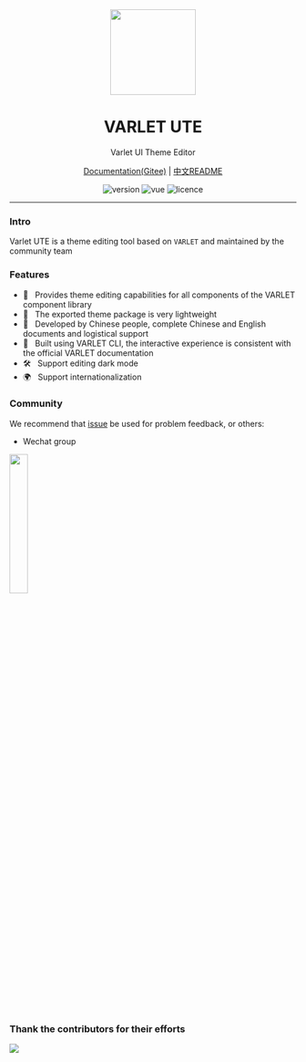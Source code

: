 
<div align="center">
  <a href="https://varlet.gitee.io/varlet-ui">
    <img src="https://varlet.gitee.io/varlet-ui/logo.svg" width="150">
  </a>
  <h1>VARLET UTE</h1>
  <p>Varlet UI Theme Editor</p>
  <p> 
    <a href="https://vike123.gitee.io/varlet-ute/#/en-US/index">Documentation(Gitee)</a> | 
    <a href="https://github.com/varletjs/varlet-ute/blob/main/README.zh-CN.md">中文README</a>
  </p>
  <p>
    <img src="https://img.shields.io/npm/v/@varlet/ui?style=flat-square" alt="version">
    <img src="https://img.shields.io/badge/vue-v3.2.0%2B-%23407fbc" alt="vue">
    <img src="https://img.shields.io/npm/l/@varlet/ui.svg" alt="licence">
  </p>
</div>

---

### Intro

Varlet UTE is a theme editing tool based on `VARLET` and maintained by the community team

### Features

- 🚀 &nbsp; Provides theme editing capabilities for all components of the VARLET component library
- 🚀 &nbsp; The exported theme package is very lightweight
- 💪 &nbsp; Developed by Chinese people, complete Chinese and English documents and logistical support
- 💪 &nbsp; Built using VARLET CLI, the interactive experience is consistent with the official VARLET documentation
- 🛠️ &nbsp; Support editing dark mode
- 🌍 &nbsp; Support internationalization

### Community

We recommend that [issue](https://github.com/varletjs/varlet-ute/issues) be used for problem feedback, or others:

* Wechat group 

<img style="width: 25%" src="https://github.com/varletjs/varlet-ute/blob/main/sponsor/community.png?raw=true" />

### Thank the contributors for their efforts

<a href="https://github.com/sdhushu/varlet-ute/graphs/contributors">
  <img src="https://contrib.rocks/image?repo=sdhushu/varlet-ute" />
</a>

